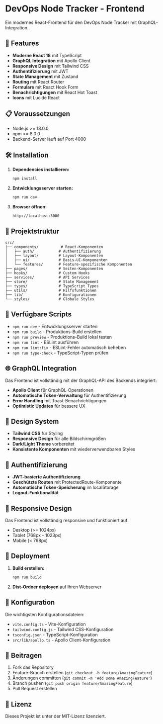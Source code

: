 # DevOps Node Tracker - Frontend

Ein modernes React-Frontend für den DevOps Node Tracker mit GraphQL-Integration.

## 🚀 Features

- **Moderne React 18** mit TypeScript
- **GraphQL Integration** mit Apollo Client
- **Responsive Design** mit Tailwind CSS
- **Authentifizierung** mit JWT
- **State Management** mit Zustand
- **Routing** mit React Router
- **Formulare** mit React Hook Form
- **Benachrichtigungen** mit React Hot Toast
- **Icons** mit Lucide React

## 📋 Voraussetzungen

- Node.js >= 18.0.0
- npm >= 8.0.0
- Backend-Server läuft auf Port 4000

## 🛠️ Installation

1. **Dependencies installieren:**
   ```bash
   npm install
   ```

2. **Entwicklungsserver starten:**
   ```bash
   npm run dev
   ```

3. **Browser öffnen:**
   ```
   http://localhost:3000
   ```

## 📁 Projektstruktur

```
src/
├── components/          # React-Komponenten
│   ├── auth/           # Authentifizierung
│   ├── layout/         # Layout-Komponenten
│   ├── ui/             # Basis-UI-Komponenten
│   └── features/       # Feature-spezifische Komponenten
├── pages/              # Seiten-Komponenten
├── hooks/              # Custom Hooks
├── services/           # API Services
├── store/              # State Management
├── types/              # TypeScript Types
├── utils/              # Hilfsfunktionen
├── lib/                # Konfigurationen
└── styles/             # Globale Styles
```

## 🔧 Verfügbare Scripts

- `npm run dev` - Entwicklungsserver starten
- `npm run build` - Produktions-Build erstellen
- `npm run preview` - Produktions-Build lokal testen
- `npm run lint` - ESLint ausführen
- `npm run lint:fix` - ESLint-Fehler automatisch beheben
- `npm run type-check` - TypeScript-Typen prüfen

## 🌐 GraphQL Integration

Das Frontend ist vollständig mit der GraphQL-API des Backends integriert:

- **Apollo Client** für GraphQL-Operationen
- **Automatische Token-Verwaltung** für Authentifizierung
- **Error Handling** mit Toast-Benachrichtigungen
- **Optimistic Updates** für bessere UX

## 🎨 Design System

- **Tailwind CSS** für Styling
- **Responsive Design** für alle Bildschirmgrößen
- **Dark/Light Theme** vorbereitet
- **Konsistente Komponenten** mit wiederverwendbaren Styles

## 🔐 Authentifizierung

- **JWT-basierte Authentifizierung**
- **Geschützte Routen** mit ProtectedRoute-Komponente
- **Automatische Token-Speicherung** im localStorage
- **Logout-Funktionalität**

## 📱 Responsive Design

Das Frontend ist vollständig responsive und funktioniert auf:
- Desktop (>= 1024px)
- Tablet (768px - 1023px)
- Mobile (< 768px)

## 🚀 Deployment

1. **Build erstellen:**
   ```bash
   npm run build
   ```

2. **Dist-Ordner deployen** auf Ihren Webserver

## 🔧 Konfiguration

Die wichtigsten Konfigurationsdateien:

- `vite.config.ts` - Vite-Konfiguration
- `tailwind.config.js` - Tailwind CSS-Konfiguration
- `tsconfig.json` - TypeScript-Konfiguration
- `src/lib/apollo.ts` - Apollo Client-Konfiguration

## 🤝 Beitragen

1. Fork das Repository
2. Feature-Branch erstellen (`git checkout -b feature/AmazingFeature`)
3. Änderungen committen (`git commit -m 'Add some AmazingFeature'`)
4. Branch pushen (`git push origin feature/AmazingFeature`)
5. Pull Request erstellen

## 📄 Lizenz

Dieses Projekt ist unter der MIT-Lizenz lizenziert. 